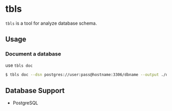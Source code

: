 # tbls

`tbls` is a tool for analyze database schema.

## Usage

### Document a database

use `tbls doc`

``` sh
$ tbls doc --dsn postgres://user:pass@hostname:3306/dbname --output ./dbdoc
```

## Database Support

- PostgreSQL
